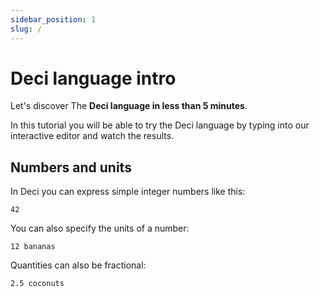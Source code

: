 ```yaml
---
sidebar_position: 1
slug: /
---
```


# Deci language intro

Let's discover The **Deci language in less than 5 minutes**.

In this tutorial you will be able to try the Deci language by typing into our interactive editor and watch the results.

## Numbers and units

In Deci you can express simple integer numbers like this:

```deci live
42
```

You can also specify the units of a number:

```deci live
12 bananas
```

Quantities can also be fractional:

```deci live
2.5 coconuts
```
